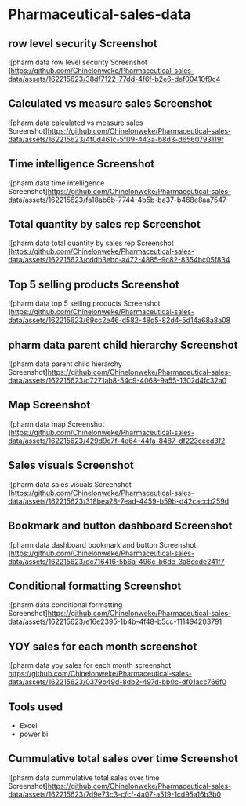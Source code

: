 # Pharmaceutical-sales-data

## row level security Screenshot 
![pharm data row level security Screenshot ]https://github.com/Chinelonweke/Pharmaceutical-sales-data/assets/162215623/38df7122-77dd-4f6f-b2e6-def00410f9c4

## Calculated vs measure sales Screenshot
![pharm data calculated vs measure sales Screenshot]https://github.com/Chinelonweke/Pharmaceutical-sales-data/assets/162215623/4f0d461c-5f09-443a-b8d3-d6560793119f

## Time intelligence Screenshot
![pharm data time intelligence Screenshot]https://github.com/Chinelonweke/Pharmaceutical-sales-data/assets/162215623/fa18ab6b-7744-4b5b-ba37-b468e8aa7547

## Total quantity by sales rep Screenshot 
![pharm data total quantity by sales rep Screenshot ]https://github.com/Chinelonweke/Pharmaceutical-sales-data/assets/162215623/cddb3ebc-a472-4885-9c82-8354bc05f834

## Top 5 selling products Screenshot 
![pharm data top 5 selling products Screenshot ]https://github.com/Chinelonweke/Pharmaceutical-sales-data/assets/162215623/69cc2e46-d582-48d5-82d4-5d14a68a8a08

## pharm data parent child hierarchy Screenshot
![pharm data parent child hierarchy Screenshot]https://github.com/Chinelonweke/Pharmaceutical-sales-data/assets/162215623/d7271ab8-54c9-4068-9a55-1302d4fc32a0

##  Map Screenshot 
![pharm data map Screenshot ]https://github.com/Chinelonweke/Pharmaceutical-sales-data/assets/162215623/429d9c7f-4e64-44fa-8487-df223ceed3f2

## Sales visuals  Screenshot 
![pharm data sales visuals  Screenshot ]https://github.com/Chinelonweke/Pharmaceutical-sales-data/assets/162215623/318bea28-7ead-4459-b59b-d42caccb259d

## Bookmark and button dashboard Screenshot 
![pharm data dashboard bookmark and button Screenshot ]https://github.com/Chinelonweke/Pharmaceutical-sales-data/assets/162215623/dc716416-5b6a-496c-b6de-3a8eede241f7

## Conditional formatting Screenshot
![pharm data conditional formatting Screenshot]https://github.com/Chinelonweke/Pharmaceutical-sales-data/assets/162215623/e16e2395-1b4b-4f48-b5cc-111494203791

## YOY sales for each month screenshot 
![pharm data yoy sales for each month screenshot https://github.com/Chinelonweke/Pharmaceutical-sales-data/assets/162215623/0379b49d-8db2-497d-bb0c-df01acc766f0


## Tools used
- Excel
- power bi



## Cummulative total sales over time Screenshot
![pharm data cummulative total sales over time Screenshot]https://github.com/Chinelonweke/Pharmaceutical-sales-data/assets/162215623/7d9e73c3-cfcf-4a07-a519-1cd95a16b3b0





